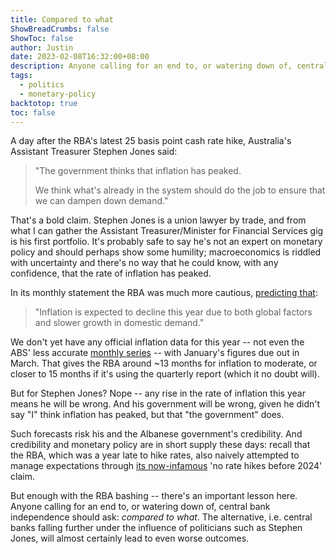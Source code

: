 ```yaml
---
title: Compared to what
ShowBreadCrumbs: false
ShowToc: false
author: Justin
date: 2023-02-08T16:32:00+08:00
description: Anyone calling for an end to, or watering down of, central bank independence should ask - compared to what. The alternative, i.e. central banks falling further under the influence of politicians such as Stephen Jones, will almost certainly lead to even worse outcomes.
tags:
  - politics
  - monetary-policy
backtotop: true
toc: false
---
```


A day after the RBA's latest 25 basis point cash rate hike, Australia's Assistant Treasurer Stephen Jones said:

> "The government thinks that inflation has peaked.
> 
> We think what's already in the system should do the job to ensure that we can dampen down demand."

That's a bold claim. Stephen Jones is a union lawyer by trade, and from what I can gather the Assistant Treasurer/Minister for Financial Services gig is his first portfolio. It's probably safe to say he's not an expert on monetary policy and should perhaps show some humility; macroeconomics is riddled with uncertainty and there's no way that he could know, with any confidence, that the rate of inflation has peaked.

In its monthly statement the RBA was much more cautious, [predicting that](https://www.rba.gov.au/media-releases/2023/mr-23-04.html):

> "Inflation is expected to decline this year due to both global factors and slower growth in domestic demand."

We don't yet have any official inflation data for this year -- not even the ABS' less accurate [monthly series](https://www.abs.gov.au/statistics/economy/price-indexes-and-inflation/monthly-consumer-price-index-indicator/latest-release) -- with January's figures due out in March. That gives the RBA around ~13 months for inflation to moderate, or closer to 15 months if it's using the quarterly report (which it no doubt will).

But for Stephen Jones? Nope -- any rise in the rate of inflation this year means he will be wrong. And his government will be wrong, given he didn't say "I" think inflation has peaked, but that "the government" does.

Such forecasts risk his and the Albanese government's credibility. And credibility and monetary policy are in short supply these days: recall that the RBA, which was a year late to hike rates, also naively attempted to manage expectations through [its now-infamous](https://www.rba.gov.au/media-releases/2021/mr-21-22.html) 'no rate hikes before 2024' claim.

But enough with the RBA bashing -- there's an important lesson here. Anyone calling for an end to, or watering down of, central bank independence should ask: *compared to what*. The alternative, i.e. central banks falling further under the influence of politicians such as Stephen Jones, will almost certainly lead to even worse outcomes.